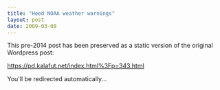```yaml
---
title: "Heed NOAA weather warnings"
layout: post
date: 2009-03-08
---
```


This pre-2014 post has been preserved as a static version of the original Wordpress post:

https://pd.kalafut.net/index.html%3Fp=343.html

You'll be redirected automatically...

<head>
  <meta http-equiv="refresh" content="5;url=https://pd.kalafut.net/index.html%3Fp=343.html">
</head>

